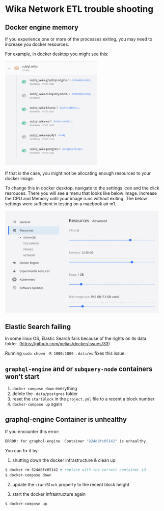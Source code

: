 # Wika Network ETL trouble shooting

## Docker engine memory

If you experience one or more of the processes exiting, you may need to increase you docker resources.

For example, in docker desktop you might see this:


<img src="./assets/img/exited_example.png" width="300">

If that is the case, you might not be allocating enough resources to your docker image. 

To change this in docker desktop, navigate to the settings icon and the click resrouces. There you will see a menu that looks like below image. Increase the CPU and Memory until your image runs without exiting. The below settings were sufficient in testing on a macbook air m1.

<img src="./assets/img/docker_resources.png" width="500">


## Elastic Search failing

In some linux OS, Elastic Search fails because of the rights on its data folder. (https://github.com/pelias/docker/issues/33)

Running ```sudo chown -R 1000:1000 .data/es``` fixes this issue. 


## `graphql-engine` and or `subquery-node` containers won't start

1. `docker-compose down` everything
2. delete the `.data/postgres` folder
3. reset the `startBlock` in the `project.yml` file to a recent a block number
4. `docker-compose up` again

## graphql-engine Container is unhealthy

If you encounter this error:

```bash
ERROR: for graphql-engine  Container "824d8fc05142" is unhealthy.
```

You can fix it by:

1. shutting down the docker infrastructure & clean up
```bash
$ docker rm 824d8fc05142 # replace with the correct container id
$ docker-compose down
```

2. update the `startBlock` property to the recent block height

3. start the docker infrastructure again
```bash
$ docker-compose up
```
